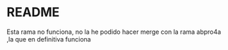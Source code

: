 # README

Esta rama no funciona, no la he podido hacer merge con la rama abpro4a ,la que en definitiva funciona

